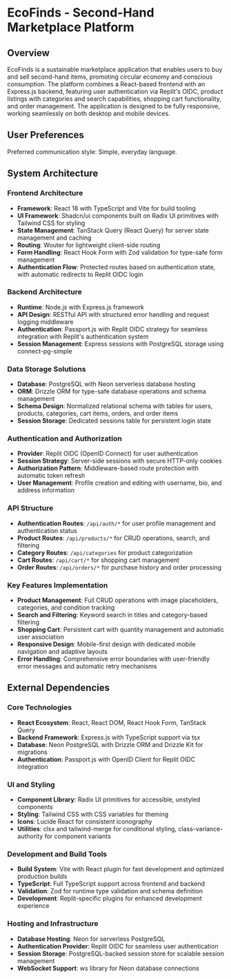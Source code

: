 # EcoFinds - Second-Hand Marketplace Platform

## Overview

EcoFinds is a sustainable marketplace application that enables users to buy and sell second-hand items, promoting circular economy and conscious consumption. The platform combines a React-based frontend with an Express.js backend, featuring user authentication via Replit's OIDC, product listings with categories and search capabilities, shopping cart functionality, and order management. The application is designed to be fully responsive, working seamlessly on both desktop and mobile devices.

## User Preferences

Preferred communication style: Simple, everyday language.

## System Architecture

### Frontend Architecture
- **Framework**: React 18 with TypeScript and Vite for build tooling
- **UI Framework**: Shadcn/ui components built on Radix UI primitives with Tailwind CSS for styling
- **State Management**: TanStack Query (React Query) for server state management and caching
- **Routing**: Wouter for lightweight client-side routing
- **Form Handling**: React Hook Form with Zod validation for type-safe form management
- **Authentication Flow**: Protected routes based on authentication state, with automatic redirects to Replit OIDC login

### Backend Architecture
- **Runtime**: Node.js with Express.js framework
- **API Design**: RESTful API with structured error handling and request logging middleware
- **Authentication**: Passport.js with Replit OIDC strategy for seamless integration with Replit's authentication system
- **Session Management**: Express sessions with PostgreSQL storage using connect-pg-simple

### Data Storage Solutions
- **Database**: PostgreSQL with Neon serverless database hosting
- **ORM**: Drizzle ORM for type-safe database operations and schema management
- **Schema Design**: Normalized relational schema with tables for users, products, categories, cart items, orders, and order items
- **Session Storage**: Dedicated sessions table for persistent login state

### Authentication and Authorization
- **Provider**: Replit OIDC (OpenID Connect) for user authentication
- **Session Strategy**: Server-side sessions with secure HTTP-only cookies
- **Authorization Pattern**: Middleware-based route protection with automatic token refresh
- **User Management**: Profile creation and editing with username, bio, and address information

### API Structure
- **Authentication Routes**: `/api/auth/*` for user profile management and authentication status
- **Product Routes**: `/api/products/*` for CRUD operations, search, and filtering
- **Category Routes**: `/api/categories` for product categorization
- **Cart Routes**: `/api/cart/*` for shopping cart management
- **Order Routes**: `/api/orders/*` for purchase history and order processing

### Key Features Implementation
- **Product Management**: Full CRUD operations with image placeholders, categories, and condition tracking
- **Search and Filtering**: Keyword search in titles and category-based filtering
- **Shopping Cart**: Persistent cart with quantity management and automatic user association
- **Responsive Design**: Mobile-first design with dedicated mobile navigation and adaptive layouts
- **Error Handling**: Comprehensive error boundaries with user-friendly error messages and automatic retry mechanisms

## External Dependencies

### Core Technologies
- **React Ecosystem**: React, React DOM, React Hook Form, TanStack Query
- **Backend Framework**: Express.js with TypeScript support via tsx
- **Database**: Neon PostgreSQL with Drizzle ORM and Drizzle Kit for migrations
- **Authentication**: Passport.js with OpenID Client for Replit OIDC integration

### UI and Styling
- **Component Library**: Radix UI primitives for accessible, unstyled components
- **Styling**: Tailwind CSS with CSS variables for theming
- **Icons**: Lucide React for consistent iconography
- **Utilities**: clsx and tailwind-merge for conditional styling, class-variance-authority for component variants

### Development and Build Tools
- **Build System**: Vite with React plugin for fast development and optimized production builds
- **TypeScript**: Full TypeScript support across frontend and backend
- **Validation**: Zod for runtime type validation and schema definition
- **Development**: Replit-specific plugins for enhanced development experience

### Hosting and Infrastructure
- **Database Hosting**: Neon for serverless PostgreSQL
- **Authentication Provider**: Replit OIDC for seamless user authentication
- **Session Storage**: PostgreSQL-backed session store for scalable session management
- **WebSocket Support**: ws library for Neon database connections